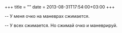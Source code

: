 +++
title = ""
date = 2013-08-31T17:54:00+03:00
+++

-- У меня очко на маневрах сжимается.

-- У всех сжимается. Но сжимай очко и маневрируй.


